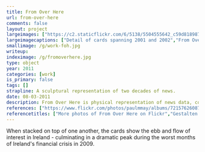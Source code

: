 ```yaml
---
title: From Over Here
url: from-over-here
comments: false
layout: project
largeimages: ["https://c2.staticflickr.com/6/5138/5504555642_c59d818987_b.jpg","https://c2.staticflickr.com/6/5092/5503967113_0d10c6c478_b.jpg","https://c2.staticflickr.com/6/5291/5504561024_9984ac48d8_b.jpg","https://c2.staticflickr.com/6/5135/5503959955_9aa2bb4fbd_b.jpg","https://c2.staticflickr.com/6/5091/5504547948_08ded1bcab_b.jpg"]
largeimagecaptions: ["Detail of cards spanning 2001 and 2002","From Over Here is designed to encourage exploration and discovery. Cards are held in place on a vertical rail, and can be moved left and right around the rail as a person explores the sculpture.","In May 2008, people and topics in the news included Bertie Ahern and Brian Cowen (the then former and current prime ministers), foreclosures, ethics investigations, and elections.","From Over Here features hundreds of cards, stacked on top of one another, to a height of nearly 4 feet.","Data from the New York Times was pulled into custom software, which  calculated the size of each card, and rendered its shape precisely. Shape files were sent to a laser cutter, producing individual cards. The cards were then stacked on a vertical rail."]
smallimage: /g/work-foh.jpg
writeup: 
indeximage: /g/fromoverhere.jpg
type: object
year: 2011
categories: [work]
is_primary: false
tags: []
strapline: A sculptural representation of two decades of news. 
date: 08-03-2011
description: From Over Here is physical representation of news data, constructed of hundreds of individual cards. Each card in the sculpture represents one month of New York Times articles mentioning Ireland, spanning the period 1992-2010. The length of each card is mapped to the number of articles in a given month. The people and topics mentioned in those articles are etched on each card. The project is featured in the Gestalten book <em><a href="http://www.brainpickings.org/index.php/2011/10/25/visual-storytelling-gestalten/">Visual Storytelling</a> - Inspiring a New Visual Language</em>, and has been displayed in a number of gallery shows.
references: ["https://www.flickr.com/photos/paulmmay/albums/72157626087196057","http://www.brainpickings.org/index.php/2011/10/25/visual-storytelling-gestalten/","http://developer.nytimes.com"]
referencetitles: ["More photos of From Over Here on Flickr","Gestalten: Visual Storytelling - Inspiring a New Visual Language","New York Times API"]
---
```

When stacked on top of one another, the cards show the ebb and flow of interest in Ireland - culminating in a dramatic peak during the worst months of Ireland's financial crisis in 2009. 

